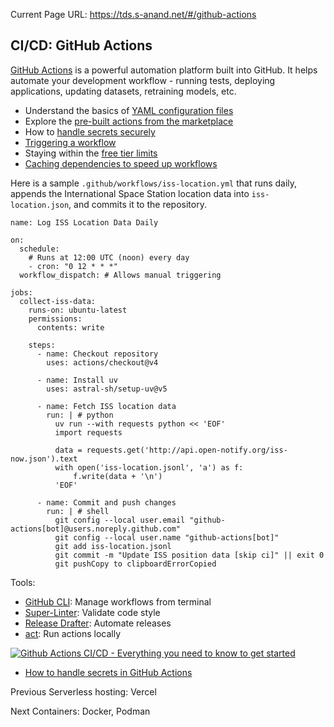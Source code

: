 Current Page URL: https://tds.s-anand.net/#/github-actions

## CI/CD: GitHub Actions

[GitHub Actions](https://github.com/features/actions) is a powerful automation
platform built into GitHub. It helps automate your development workflow -
running tests, deploying applications, updating datasets, retraining models,
etc.

  * Understand the basics of [YAML configuration files](https://docs.github.com/en/actions/writing-workflows/quickstart)
  * Explore the [pre-built actions from the marketplace](https://github.com/marketplace?type=actions)
  * How to [handle secrets securely](https://docs.github.com/en/actions/security-for-github-actions/security-guides/using-secrets-in-github-actions)
  * [Triggering a workflow](https://docs.github.com/en/actions/writing-workflows/choosing-when-your-workflow-runs/triggering-a-workflow)
  * Staying within the [free tier limits](https://docs.github.com/en/billing/managing-billing-for-your-products/managing-billing-for-github-actions/about-billing-for-github-actions)
  * [Caching dependencies to speed up workflows](https://docs.github.com/en/actions/writing-workflows/choosing-what-your-workflow-does/caching-dependencies-to-speed-up-workflows)

Here is a sample `.github/workflows/iss-location.yml` that runs daily, appends
the International Space Station location data into `iss-location.json`, and
commits it to the repository.

    
    
    name: Log ISS Location Data Daily
    
    on:
      schedule:
        # Runs at 12:00 UTC (noon) every day
        - cron: "0 12 * * *"
      workflow_dispatch: # Allows manual triggering
    
    jobs:
      collect-iss-data:
        runs-on: ubuntu-latest
        permissions:
          contents: write
    
        steps:
          - name: Checkout repository
            uses: actions/checkout@v4
    
          - name: Install uv
            uses: astral-sh/setup-uv@v5
    
          - name: Fetch ISS location data
            run: | # python
              uv run --with requests python << 'EOF'
              import requests
    
              data = requests.get('http://api.open-notify.org/iss-now.json').text
              with open('iss-location.jsonl', 'a') as f:
                  f.write(data + '\n')
              'EOF'
    
          - name: Commit and push changes
            run: | # shell
              git config --local user.email "github-actions[bot]@users.noreply.github.com"
              git config --local user.name "github-actions[bot]"
              git add iss-location.jsonl
              git commit -m "Update ISS position data [skip ci]" || exit 0
              git pushCopy to clipboardErrorCopied

Tools:

  * [GitHub CLI](https://cli.github.com/): Manage workflows from terminal
  * [Super-Linter](https://github.com/github/super-linter): Validate code style
  * [Release Drafter](https://github.com/release-drafter/release-drafter): Automate releases
  * [act](https://github.com/nektos/act): Run actions locally

[![Github Actions CI/CD - Everything you need to know to get
started](https://i.ytimg.com/vi_webp/mFFXuXjVgkU/sddefault.webp)](https://youtu.be/mFFXuXjVgkU)

  * [How to handle secrets in GitHub Actions](https://youtu.be/1tD7km5jK70)

Previous Serverless hosting: Vercel

Next Containers: Docker, Podman

